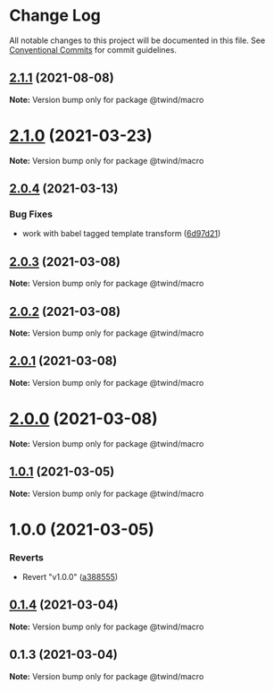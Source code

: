 # Change Log

All notable changes to this project will be documented in this file.
See [Conventional Commits](https://conventionalcommits.org) for commit guidelines.

## [2.1.1](https://github.com/tw-in-js/twind-jsx-preprocessor/compare/v2.1.0...v2.1.1) (2021-08-08)

**Note:** Version bump only for package @twind/macro

# [2.1.0](https://github.com/tw-in-js/twind-jsx-preprocessor/compare/v2.0.4...v2.1.0) (2021-03-23)

**Note:** Version bump only for package @twind/macro

## [2.0.4](https://github.com/tw-in-js/twind-jsx-preprocessor/compare/v2.0.3...v2.0.4) (2021-03-13)

### Bug Fixes

- work with babel tagged template transform ([6d97d21](https://github.com/tw-in-js/twind-jsx-preprocessor/commit/6d97d217496fa3a73a37b284ff877b2ddf1af8c8))

## [2.0.3](https://github.com/tw-in-js/twind-jsx-preprocessor/compare/v2.0.2...v2.0.3) (2021-03-08)

**Note:** Version bump only for package @twind/macro

## [2.0.2](https://github.com/tw-in-js/twind-jsx-preprocessor/compare/v2.0.1...v2.0.2) (2021-03-08)

**Note:** Version bump only for package @twind/macro

## [2.0.1](https://github.com/tw-in-js/twind-jsx-preprocessor/compare/v2.0.0...v2.0.1) (2021-03-08)

**Note:** Version bump only for package @twind/macro

# [2.0.0](https://github.com/tw-in-js/twind-jsx-preprocessor/compare/v1.0.1...v2.0.0) (2021-03-08)

**Note:** Version bump only for package @twind/macro

## [1.0.1](https://github.com/tw-in-js/twind-jsx-preprocessor/compare/v1.0.0...v1.0.1) (2021-03-05)

**Note:** Version bump only for package @twind/macro

# 1.0.0 (2021-03-05)

### Reverts

- Revert "v1.0.0" ([a388555](https://github.com/tw-in-js/twind-jsx-preprocessor/commit/a388555314d1b5b95e7cf8536c9e3a332fab437d))

## [0.1.4](https://github.com/tw-in-js/twind-jsx-preprocessor/compare/@twind/macro@0.1.3...@twind/macro@0.1.4) (2021-03-04)

**Note:** Version bump only for package @twind/macro

## 0.1.3 (2021-03-04)

**Note:** Version bump only for package @twind/macro
